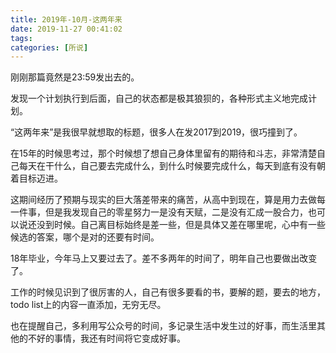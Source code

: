 ```yaml
---
title: 2019年-10月-这两年来
date: 2019-11-27 00:41:02
tags: 
categories: [所说]
---
```


刚刚那篇竟然是23:59发出去的。

发现一个计划执行到后面，自己的状态都是极其狼狈的，各种形式主义地完成计划。

“这两年来”是我很早就想取的标题，很多人在发2017到2019，很巧撞到了。

在15年的时候思考过，那个时候想了想自己身体里留有的期待和斗志，非常清楚自己每天在干什么，自己要去完成什么，到什么时候要完成什么，每天到底有没有朝着目标迈进。

这期间经历了预期与现实的巨大落差带来的痛苦，从高中到现在，算是用力去做每一件事，但是我发现自己的零星努力一是没有天赋，二是没有汇成一股合力，也可以说还没到时候。自己离目标始终是差一些，但是具体又差在哪里呢，心中有一些候选的答案，哪个是对的还要有时间。

18年毕业，今年马上又要过去了。差不多两年的时间了，明年自己也要做出改变了。

工作的时候见识到了很厉害的人，自己有很多要看的书，要解的题，要去的地方，todo list上的内容一直添加，无穷无尽。

也在提醒自己，多利用写公众号的时间，多记录生活中发生过的好事，而生活里其他的不好的事情，我还有时间将它变成好事。

